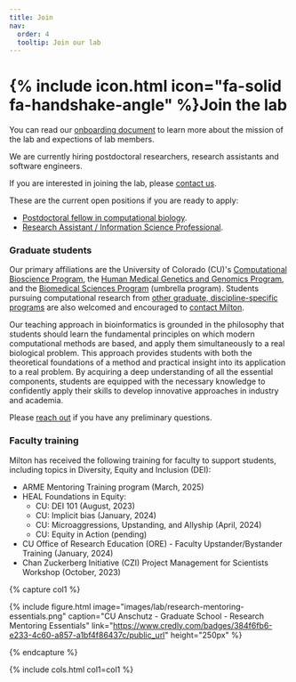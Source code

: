 ```yaml
---
title: Join
nav:
  order: 4
  tooltip: Join our lab
---
```


# {% include icon.html icon="fa-solid fa-handshake-angle" %}Join the lab

You can read our [onboarding document](https://github.com/pivlab/onboarding/blob/main/onboarding.md) to learn more about the mission of the lab and expections of lab members.

We are currently hiring postdoctoral researchers, research assistants and software engineers.

If you are interested in joining the lab, please [contact us](/contact).

These are the current open positions if you are ready to apply:

* [Postdoctoral fellow in computational biology](https://cu.taleo.net/careersection/2/jobdetail.ftl?job=30387&lang=en).
* [Research Assistant / Information Science Professional](https://cu.taleo.net/careersection/2/jobdetail.ftl?job=31956&lang=en).


### Graduate students

Our primary affiliations are the University of Colorado (CU)'s [Computational Bioscience Program](https://www.cuanschutz.edu/graduate-programs/computational-bioscience/home), the [Human Medical Genetics and Genomics Program](https://www.cuanschutz.edu/graduate-programs/human-medical-genetics-and-genomics/home), and the [Biomedical Sciences Program](https://www.cuanschutz.edu/graduate-programs/biomedical-sciences-program/home) (umbrella program).
Students pursuing computational research from [other graduate, discipline-specific programs](https://www.cuanschutz.edu/graduate-programs) are also welcomed and encouraged to [contact Milton](/contact).

Our teaching approach in bioinformatics is grounded in the philosophy that students should learn the fundamental principles on which modern computational methods are based, and apply them simultaneously to a real biological problem.
This approach provides students with both the theoretical foundations of a method and practical insight into its application to a real problem.
By acquiring a deep understanding of all the essential components, students are equipped with the necessary knowledge to confidently apply their skills to develop innovative approaches in industry and academia.

Please [reach out](/contact) if you have any preliminary questions.

### Faculty training

Milton has received the following training for faculty to support students, including topics in Diversity, Equity and Inclusion (DEI):
* ARME Mentoring Training program (March, 2025)
* HEAL Foundations in Equity:
  * CU: DEI 101 (August, 2023)
  * CU: Implicit bias (January, 2024)
  * CU: Microaggressions, Upstanding, and Allyship (April, 2024)
  * CU: Equity in Action (pending)
* CU Office of Research Education (ORE) - Faculty Upstander/Bystander Training (January, 2024)
* Chan Zuckerberg Initiative (CZI) Project Management for Scientists Workshop (October, 2023)

{% capture col1 %}

{%
  include figure.html
  image="images/lab/research-mentoring-essentials.png"
  caption="CU Anschutz - Graduate School - Research Mentoring Essentials"
  link="https://www.credly.com/badges/384f6fb6-e233-4c60-a857-a1bf4f86437c/public_url"
  height="250px"
%}

{% endcapture %}

{% include cols.html col1=col1 %}
